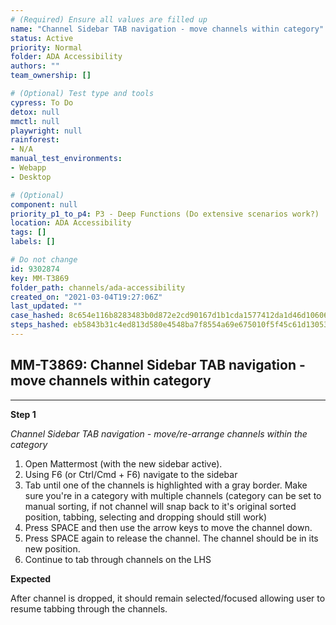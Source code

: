```yaml
---
# (Required) Ensure all values are filled up
name: "Channel Sidebar TAB navigation - move channels within category"
status: Active
priority: Normal
folder: ADA Accessibility
authors: ""
team_ownership: []

# (Optional) Test type and tools
cypress: To Do
detox: null
mmctl: null
playwright: null
rainforest: 
- N/A
manual_test_environments: 
- Webapp
- Desktop

# (Optional)
component: null
priority_p1_to_p4: P3 - Deep Functions (Do extensive scenarios work?)
location: ADA Accessibility
tags: []
labels: []

# Do not change
id: 9302874
key: MM-T3869
folder_path: channels/ada-accessibility
created_on: "2021-03-04T19:27:06Z"
last_updated: ""
case_hashed: 8c654e116b8283483b0d872e2cd90167d1b1cda1577412da1d46d106064f9290f0633f329895ab8ed3bef0dd111d8235
steps_hashed: eb5843b31c4ed813d580e4548ba7f8554a69e675010f5f45c61d130535630551879eb5143a8f5b0ce417997dc1ae58df
---
```


## MM-T3869: Channel Sidebar TAB navigation - move channels within category

---

**Step 1**

_Channel Sidebar TAB navigation - move/re-arrange channels within the category_

1. Open Mattermost (with the new sidebar active).
2. Using F6 (or Ctrl/Cmd + F6) navigate to the sidebar
3. Tab until one of the channels is highlighted with a gray border. Make sure you're in a category with multiple channels (category can be set to manual sorting, if not channel will snap back to it's original sorted position, tabbing, selecting and dropping should still work) 
4. Press SPACE and then use the arrow keys to move the channel down.
5. Press SPACE again to release the channel. The channel should be in its new position.
6. Continue to tab through channels on the LHS

**Expected**

After channel is dropped, it should remain selected/focused allowing user to resume tabbing through the channels.
